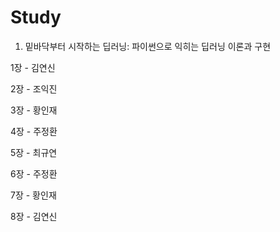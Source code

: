 # Study

1. 밑바닥부터 시작하는 딥러닝: 파이썬으로 익히는 딥러닝 이론과 구현

1장 - 김연신

2장 - 조익진

3장 - 황인재

4장 - 주정환

5장 - 최규연

6장 - 주정환

7장 - 황인재

8장 - 김연신

